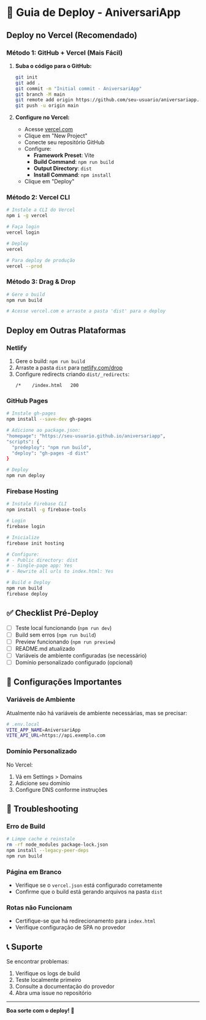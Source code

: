 # 🚀 Guia de Deploy - AniversariApp

## Deploy no Vercel (Recomendado)

### Método 1: GitHub + Vercel (Mais Fácil)

1. **Suba o código para o GitHub:**
   ```bash
   git init
   git add .
   git commit -m "Initial commit - AniversariApp"
   git branch -M main
   git remote add origin https://github.com/seu-usuario/aniversariapp.git
   git push -u origin main
   ```

2. **Configure no Vercel:**
   - Acesse [vercel.com](https://vercel.com)
   - Clique em "New Project"
   - Conecte seu repositório GitHub
   - Configure:
     - **Framework Preset**: Vite
     - **Build Command**: `npm run build`
     - **Output Directory**: `dist`
     - **Install Command**: `npm install`
   - Clique em "Deploy"

### Método 2: Vercel CLI

```bash
# Instale a CLI do Vercel
npm i -g vercel

# Faça login
vercel login

# Deploy
vercel

# Para deploy de produção
vercel --prod
```

### Método 3: Drag & Drop

```bash
# Gere o build
npm run build

# Acesse vercel.com e arraste a pasta 'dist' para o deploy
```

## Deploy em Outras Plataformas

### Netlify

1. Gere o build: `npm run build`
2. Arraste a pasta `dist` para [netlify.com/drop](https://app.netlify.com/drop)
3. Configure redirects criando `dist/_redirects`:
   ```
   /*    /index.html   200
   ```

### GitHub Pages

```bash
# Instale gh-pages
npm install --save-dev gh-pages

# Adicione ao package.json:
"homepage": "https://seu-usuario.github.io/aniversariapp",
"scripts": {
  "predeploy": "npm run build",
  "deploy": "gh-pages -d dist"
}

# Deploy
npm run deploy
```

### Firebase Hosting

```bash
# Instale Firebase CLI
npm install -g firebase-tools

# Login
firebase login

# Inicialize
firebase init hosting

# Configure:
# - Public directory: dist
# - Single-page app: Yes
# - Rewrite all urls to index.html: Yes

# Build e Deploy
npm run build
firebase deploy
```

## ✅ Checklist Pré-Deploy

- [ ] Teste local funcionando (`npm run dev`)
- [ ] Build sem erros (`npm run build`)
- [ ] Preview funcionando (`npm run preview`)
- [ ] README.md atualizado
- [ ] Variáveis de ambiente configuradas (se necessário)
- [ ] Domínio personalizado configurado (opcional)

## 🔧 Configurações Importantes

### Variáveis de Ambiente
Atualmente não há variáveis de ambiente necessárias, mas se precisar:

```bash
# .env.local
VITE_APP_NAME=AniversariApp
VITE_API_URL=https://api.exemplo.com
```

### Domínio Personalizado
No Vercel:
1. Vá em Settings > Domains
2. Adicione seu domínio
3. Configure DNS conforme instruções

## 🐛 Troubleshooting

### Erro de Build
```bash
# Limpe cache e reinstale
rm -rf node_modules package-lock.json
npm install --legacy-peer-deps
npm run build
```

### Página em Branco
- Verifique se o `vercel.json` está configurado corretamente
- Confirme que o build está gerando arquivos na pasta `dist`

### Rotas não Funcionam
- Certifique-se que há redirecionamento para `index.html`
- Verifique configuração de SPA no provedor

## 📞 Suporte

Se encontrar problemas:
1. Verifique os logs de build
2. Teste localmente primeiro
3. Consulte a documentação do provedor
4. Abra uma issue no repositório

---

**Boa sorte com o deploy! 🎉**

